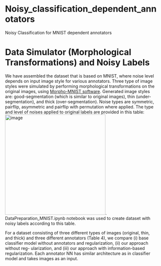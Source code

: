 # Noisy_classification_dependent_annotators
Noisy Classification for MNIST dependent annotators

# Data Simulator (Morphological Transformations) and Noisy Labels
We have assembled the dataset that is based on MNIST, where noise level depends on input image style for various annotators. Three type of image styles were simulated by performing morphological transformations on the original images, using [Morpho-MNIST software](https://github.com/dccastro/Morpho-MNIST). Generated image styles are: good-segmentation (which is similar to original images), thin (under-segmentation), and thick (over-segmentation). Noise types are symmetric, pairflip, asymmetric and pairflip with permutation where applied. The type and level of noises applied to original labels are provided in this table: 
<img width="331" alt="image" src="https://github.com/Aigerim-aya/Noisy_classification_dependent_annotators/assets/95924311/cbbf08bf-d407-4933-8447-76a69e5b4ade">.
DataPreparation_MNIST.ipynb notebook was used to create dataset with noisy labels according to this table.







For a dataset consisting of three different types of images (original, thin, and thick) and three different annotators (Table 4), we compare (i) base classifier model without annotators and regularization, (ii) our approach without reg-
ularization, and (iii) our approach with information-based regularization. Each annotator NN has similar architecture as in classifier model and takes images as an input.
